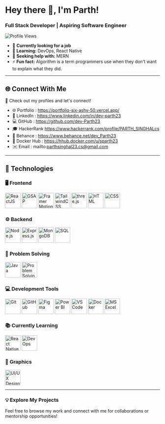 # Hey there 👋, I'm Parth!  
### Full Stack Developer | Aspiring Software Engineer  

![Profile Views](https://komarev.com/ghpvc/?username=dev-Parth23&color=blue)  

- 🔭 **Currently looking for a job**  
- 📝 **Learning:** DevOps, React Native  
- 🤔 **Seeking help with:** MERN  
- ⚡ **Fun fact:** Algorithm is a term programmers use when they don't want to explain what they did.  

---

## 🌐 **Connect With Me**  

📢 Check out my profiles and let's connect!  

- 🌐 Portfolio : https://portfolio-six-ashy-50.vercel.app/  
- 💼 LinkedIn : https://www.linkedin.com/in/dev-parth23
- 💻 GitHub : https://github.com/dev-Parth23 
- 🎓 HackerRank https://www.hackerrank.com/profile/PARTH_SINGHALcs  
- 🎨 Behance : https://www.behance.net/dev_Parth23
- 🐳 Docker Hub : https://hhub.docker.com/u/sparth23
- ✉️ Email : mailto:parthsinghal23.cs@gmail.com

---

## 🚀 **Technologies**  

### 🖥️ **Frontend**  
<p>
  <img src="https://cdn.jsdelivr.net/gh/devicons/devicon/icons/react/react-original.svg" alt="ReactJS" width="50" height="50"/>  
  <img src="https://greensock.com/uploads/monthly_2020_09/gsap-logo.png.6e0c7a4e2c8f3b1a8b8b8b8b8b8b8b8b.png" alt="GSAP" width="50" height="50"/>  
  <img src="https://worldvectorlogo.com/logos/framer-motion.svg" alt="Framer Motion" width="50" height="50"/>  
  <img src="https://cdn.jsdelivr.net/gh/devicons/devicon/icons/tailwindcss/tailwindcss-plain.svg" alt="TailwindCSS" width="50" height="50"/>  
  <img src="https://threejs.org/files/favicon.ico" alt="three.js" width="50" height="50"/>  
  <img src="https://cdn.jsdelivr.net/gh/devicons/devicon/icons/html5/html5-original.svg" alt="HTML" width="50" height="50"/>  
  <img src="https://cdn.jsdelivr.net/gh/devicons/devicon/icons/css3/css3-original.svg" alt="CSS" width="50" height="50"/>  
</p>

### ⚙️ **Backend**  
<p>
  <img src="https://cdn.jsdelivr.net/gh/devicons/devicon/icons/nodejs/nodejs-original.svg" alt="Node.js" width="50" height="50"/>  
  <img src="https://cdn.jsdelivr.net/gh/devicons/devicon/icons/express/express-original.svg" alt="Express.js" width="50" height="50"/>  
  <img src="https://cdn.jsdelivr.net/gh/devicons/devicon/icons/mongodb/mongodb-original.svg" alt="MongoDB" width="50" height="50"/>  
  <img src="https://cdn.jsdelivr.net/gh/devicons/devicon/icons/mysql/mysql-original.svg" alt="SQL" width="50" height="50"/>  
</p>

### 🧩 **Problem Solving**  
<p>
  <img src="https://cdn.jsdelivr.net/gh/devicons/devicon/icons/java/java-original.svg" alt="Java" width="50" height="50"/>  
  <img src="https://static-00.iconduck.com/assets.00/problem-solving-icon-454x512-c2wmdtx4.png" alt="Problem Solving" width="50" height="50"/>  
</p>

### 💻 **Development Tools**  
<p>
  <img src="https://cdn.jsdelivr.net/gh/devicons/devicon/icons/git/git-original.svg" alt="Git" width="50" height="50"/>  
  <img src="https://cdn.jsdelivr.net/gh/devicons/devicon/icons/github/github-original.svg" alt="GitHub" width="50" height="50"/>  
  <img src="https://cdn.jsdelivr.net/gh/devicons/devicon/icons/figma/figma-original.svg" alt="Figma" width="50" height="50"/>  
  <img src="https://upload.wikimedia.org/wikipedia/commons/5/5f/Power_BI_Logo.svg" alt="Power BI" width="50" height="50"/>  
  <img src="https://cdn.jsdelivr.net/gh/devicons/devicon/icons/vscode/vscode-original.svg" alt="VS Code" width="50" height="50"/>  
  <img src="https://cdn.jsdelivr.net/gh/devicons/devicon/icons/docker/docker-original.svg" alt="Docker" width="50" height="50"/>  
  <img src="https://cdn.jsdelivr.net/gh/devicons/devicon/icons/google/google-original.svg" alt="MS Excel" width="50" height="50"/>  
</p>

### 📚 **Currently Learning**  
<p>
  <img src="https://cdn.jsdelivr.net/gh/devicons/devicon/icons/react/react-original.svg" alt="React Native" width="50" height="50"/>  
  <img src="https://cdn.jsdelivr.net/gh/devicons/devicon/icons/kubernetes/kubernetes-plain.svg" alt="DevOps" width="50" height="50"/>  
</p>

### 🎨 **Graphics**  
<p>
  <img src="https://cdn.jsdelivr.net/gh/devicons/devicon/icons/photoshop/photoshop-line.svg" alt="UI/UX Design" width="50" height="50"/>  
</p>

---

### 💡 **Explore My Projects**  
Feel free to browse my work and connect with me for collaborations or mentorship opportunities!  
